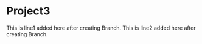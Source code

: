 # Project3

This is line1 added here after creating Branch.
This is line2 added here after creating Branch.
